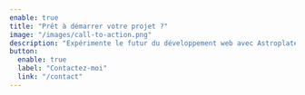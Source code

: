 ```yaml
---
enable: true
title: "Prêt à démarrer votre projet ?"
image: "/images/call-to-action.png"
description: "Expérimente le futur du développement web avec Astroplate et Astro. Créez des sites statiques à charge rapide et personnalisables en toute facilité."
button:
  enable: true
  label: "Contactez-moi"
  link: "/contact"
---
```

